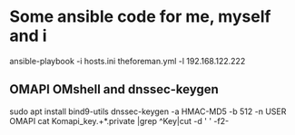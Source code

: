 # Some ansible code for me, myself and i

ansible-playbook -i hosts.ini theforeman.yml -l 192.168.122.222

## OMAPI OMshell and dnssec-keygen

sudo apt install bind9-utils
dnssec-keygen -a HMAC-MD5 -b 512 -n USER OMAPI
cat Komapi_key.+*.private |grep ^Key|cut -d ' ' -f2-
